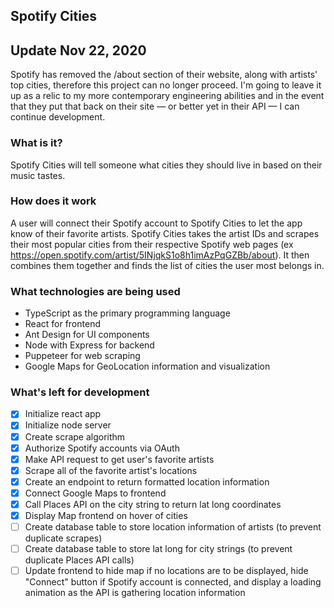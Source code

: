 ## Spotify Cities

## Update Nov 22, 2020
Spotify has removed the /about section of their website, along with artists' top cities, therefore this project can no longer proceed. I'm going to leave it up as a relic to my more contemporary engineering abilities and in the event that they put that back on their site — or better yet in their API — I can continue development. 

### What is it?
Spotify Cities will tell someone what cities they should live in based on their music tastes.

### How does it work
A user will connect their Spotify account to Spotify Cities to let the app know of their favorite artists. Spotify Cities takes the artist IDs and scrapes their most popular cities from their respective Spotify web pages (ex https://open.spotify.com/artist/5INjqkS1o8h1imAzPqGZBb/about). It then combines them together and finds the list of cities the user most belongs in.

### What technologies are being used
- TypeScript as the primary programming language
- React for frontend
- Ant Design for UI components
- Node with Express for backend
- Puppeteer for web scraping 
- Google Maps for GeoLocation information and visualization

### What's left for development
- [x] Initialize react app
- [x] Initialize node server
- [x] Create scrape algorithm
- [x] Authorize Spotify accounts via OAuth
- [x] Make API request to get user's favorite artists
- [x] Scrape all of the favorite artist's locations
- [x] Create an endpoint to return formatted location information
- [x] Connect Google Maps to frontend
- [x] Call Places API on the city string to return lat long coordinates
- [x] Display Map frontend on hover of cities
- [ ] Create database table to store location information of artists (to prevent duplicate scrapes)
- [ ] Create database table to store lat long for city strings (to prevent duplicate Places API calls)
- [ ] Update frontend to hide map if no locations are to be displayed, hide "Connect" button if Spotify account is connected, and display a loading animation as the API is gathering location information